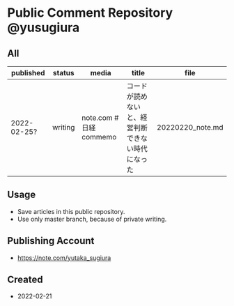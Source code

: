 # Public Comment Repository @yusugiura
 
 ## All

 | published | status | media | title | file |
 | -- | -- | -- | -- | -- |
 | 2022-02-25? | writing | note.com #日経commemo | コードが読めないと、経営判断できない時代になった | 20220220_note.md | 
 
 ## Usage

 - Save articles in this public repository.
 - Use only master branch, because of private writing.

 ## Publishing Account

 - https://note.com/yutaka_sugiura

 ## Created
  
 - 2022-02-21

